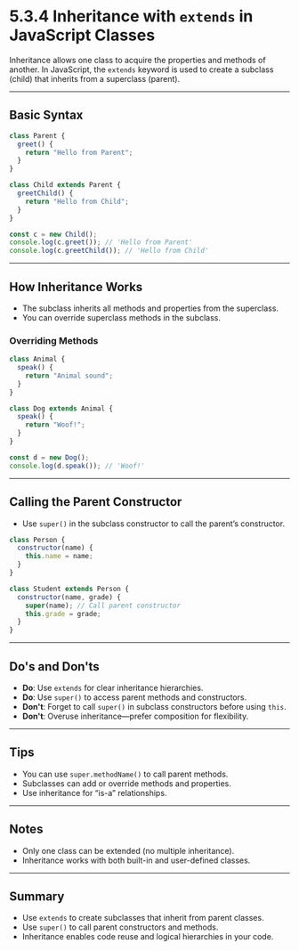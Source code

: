 # 5.3.4 Inheritance with `extends` in JavaScript Classes

Inheritance allows one class to acquire the properties and methods of another. In JavaScript, the `extends` keyword is used to create a subclass (child) that inherits from a superclass (parent).

---

## Basic Syntax

```js
class Parent {
  greet() {
    return "Hello from Parent";
  }
}

class Child extends Parent {
  greetChild() {
    return "Hello from Child";
  }
}

const c = new Child();
console.log(c.greet()); // 'Hello from Parent'
console.log(c.greetChild()); // 'Hello from Child'
```

---

## How Inheritance Works

- The subclass inherits all methods and properties from the superclass.
- You can override superclass methods in the subclass.

### Overriding Methods

```js
class Animal {
  speak() {
    return "Animal sound";
  }
}

class Dog extends Animal {
  speak() {
    return "Woof!";
  }
}

const d = new Dog();
console.log(d.speak()); // 'Woof!'
```

---

## Calling the Parent Constructor

- Use `super()` in the subclass constructor to call the parent’s constructor.

```js
class Person {
  constructor(name) {
    this.name = name;
  }
}

class Student extends Person {
  constructor(name, grade) {
    super(name); // Call parent constructor
    this.grade = grade;
  }
}
```

---

## Do's and Don'ts

- **Do**: Use `extends` for clear inheritance hierarchies.
- **Do**: Use `super()` to access parent methods and constructors.
- **Don't**: Forget to call `super()` in subclass constructors before using `this`.
- **Don't**: Overuse inheritance—prefer composition for flexibility.

---

## Tips

- You can use `super.methodName()` to call parent methods.
- Subclasses can add or override methods and properties.
- Use inheritance for “is-a” relationships.

---

## Notes

- Only one class can be extended (no multiple inheritance).
- Inheritance works with both built-in and user-defined classes.

---

## Summary

- Use `extends` to create subclasses that inherit from parent classes.
- Use `super()` to call parent constructors and methods.
- Inheritance enables code reuse and logical hierarchies in your code.
